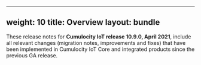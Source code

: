 
---
weight: 10
title: Overview
layout: bundle
---

These release notes for **Cumulocity IoT release 10.9.0, April 2021**, include all relevant changes (migration notes, improvements and fixes) that have been implemented in Cumulocity IoT Core and integrated products since the previous GA release.
